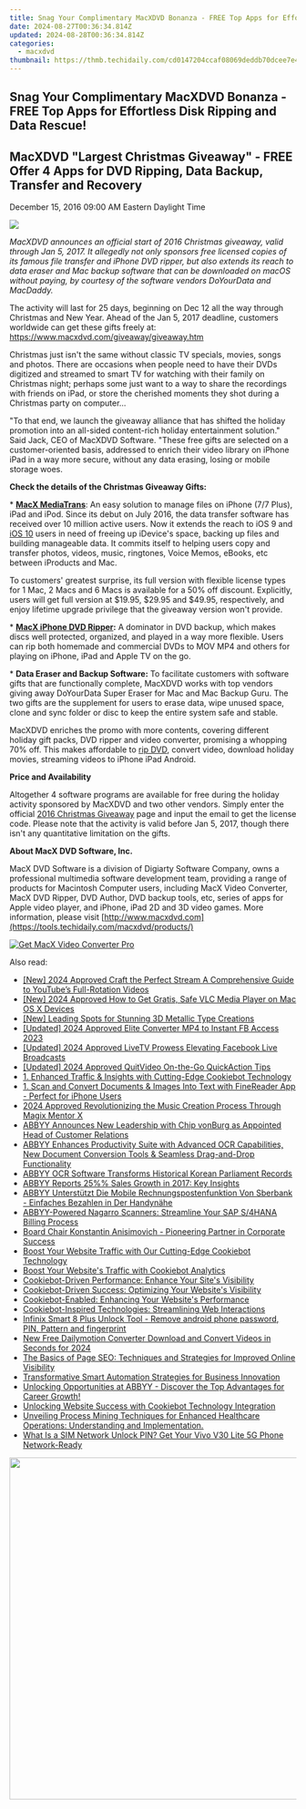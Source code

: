 ```yaml
---
title: Snag Your Complimentary MacXDVD Bonanza - FREE Top Apps for Effortless Disk Ripping and Data Rescue!
date: 2024-08-27T00:36:34.814Z
updated: 2024-08-28T00:36:34.814Z
categories:
  - macxdvd
thumbnail: https://thmb.techidaily.com/cd0147204ccaf08069deddb70dcee7e4ad07fbd615beb8c551d393f04156cd7b.jpg
---
```


## Snag Your Complimentary MacXDVD Bonanza - FREE Top Apps for Effortless Disk Ripping and Data Rescue!

## MacXDVD "Largest Christmas Giveaway" - FREE Offer 4 Apps for DVD Ripping, Data Backup, Transfer and Recovery 

December 15, 2016 09:00 AM Eastern Daylight Time

![](https://www.macxdvd.com/press-room/../press-room/image/christmas-promotion-12-09-1.jpg) 

_MacXDVD announces an official start of 2016 Christmas giveaway, valid through Jan 5, 2017\. It allegedly not only sponsors free licensed copies of its famous file transfer and iPhone DVD ripper, but also extends its reach to data eraser and Mac backup software that can be downloaded on macOS without paying, by courtesy of the software vendors DoYourData and MacDaddy._ 

The activity will last for 25 days, beginning on Dec 12 all the way through Christmas and New Year. Ahead of the Jan 5, 2017 deadline, customers worldwide can get these gifts freely at: <https://www.macxdvd.com/giveaway/giveaway.htm>

Christmas just isn't the same without classic TV specials, movies, songs and photos. There are occasions when people need to have their DVDs digitized and streamed to smart TV for watching with their family on Christmas night; perhaps some just want to a way to share the recordings with friends on iPad, or store the cherished moments they shot during a Christmas party on computer… 

 "To that end, we launch the giveaway alliance that has shifted the holiday promotion into an all-sided content-rich holiday entertainment solution." Said Jack, CEO of MacXDVD Software. "These free gifts are selected on a customer-oriented basis, addressed to enrich their video library on iPhone iPad in a way more secure, without any data erasing, losing or mobile storage woes.

**Check the details of the Christmas Giveaway Gifts:** 

 \* [**MacX MediaTrans**](https://tools.techidaily.com/macxdvd/products/): An easy solution to manage files on iPhone (7/7 Plus), iPad and iPod. Since its debut on July 2016, the data transfer software has received over 10 million active users. Now it extends the reach to iOS 9 and [iOS 10](https://tools.techidaily.com/macxdvd/products/) users in need of freeing up iDevice's space, backing up files and building manageable data. It commits itself to helping users copy and transfer photos, videos, music, ringtones, Voice Memos, eBooks, etc between iProducts and Mac.

To customers' greatest surprise, its full version with flexible license types for 1 Mac, 2 Macs and 6 Macs is available for a 50% off discount. Explicitly, users will get full version at $19.95, $29.95 and $49.95, respectively, and enjoy lifetime upgrade privilege that the giveaway version won't provide.

\* **[MacX iPhone DVD Ripper](https://tools.techidaily.com/macxdvd/products/):** A dominator in DVD backup, which makes discs well protected, organized, and played in a way more flexible. Users can rip both homemade and commercial DVDs to MOV MP4 and others for playing on iPhone, iPad and Apple TV on the go. 

\* **Data Eraser and Backup Software:** To facilitate customers with software gifts that are functionally complete, MacXDVD works with top vendors giving away DoYourData Super Eraser for Mac and Mac Backup Guru. The two gifts are the supplement for users to erase data, wipe unused space, clone and sync folder or disc to keep the entire system safe and stable. 

MacXDVD enriches the promo with more contents, covering different holiday gift packs, DVD ripper and video converter, promising a whopping 70% off. This makes affordable to [rip DVD](https://tools.techidaily.com/macxdvd/products/), convert video, download holiday movies, streaming videos to iPhone iPad Android. 

**Price and Availability**

Altogether 4 software programs are available for free during the holiday activity sponsored by MacXDVD and two other vendors. Simply enter the official [2016 Christmas Giveaway](https://tools.techidaily.com/macxdvd/products/) page and input the email to get the license code. Please note that the activity is valid before Jan 5, 2017, though there isn't any quantitative limitation on the gifts. 

**About MacX DVD Software, Inc.**

 MacX DVD Software is a division of Digiarty Software Company, owns a professional multimedia software development team, providing a range of products for Macintosh Computer users, including MacX Video Converter, MacX DVD Ripper, DVD Author, DVD backup tools, etc, series of apps for Apple video player, and iPhone, iPad 2D and 3D video games. More information, please visit [http://www.macxdvd.com](https://tools.techidaily.com/macxdvd/products/)

[![Get MacX Video Converter Pro](https://www.macxdvd.com/press-room/../adv/mvcp-banner-r.jpg)](https://tools.techidaily.com/macxdvd/products/)

<ins class="adsbygoogle"
     style="display:block"
     data-ad-format="autorelaxed"
     data-ad-client="ca-pub-7571918770474297"
     data-ad-slot="1223367746"></ins>



<ins class="adsbygoogle"
     style="display:block"
     data-ad-client="ca-pub-7571918770474297"
     data-ad-slot="8358498916"
     data-ad-format="auto"
     data-full-width-responsive="true"></ins>

<span class="atpl-alsoreadstyle">Also read:</span>
<div><ul>
<li><a href="https://facebook-record-videos.techidaily.com/new-2024-approved-craft-the-perfect-stream-a-comprehensive-guide-to-youtubes-full-rotation-videos/"><u>[New] 2024 Approved  Craft the Perfect Stream  A Comprehensive Guide to YouTube’s Full-Rotation Videos</u></a></li>
<li><a href="https://article-helps.techidaily.com/new-2024-approved-how-to-get-gratis-safe-vlc-media-player-on-mac-os-x-devices/"><u>[New] 2024 Approved  How to Get Gratis, Safe VLC Media Player on Mac OS X Devices</u></a></li>
<li><a href="https://extra-support.techidaily.com/new-leading-spots-for-stunning-3d-metallic-type-creations/"><u>[New] Leading Spots for Stunning 3D Metallic Type Creations</u></a></li>
<li><a href="https://facebook-video-recording.techidaily.com/updated-2024-approved-elite-converter-mp4-to-instant-fb-access-2023/"><u>[Updated] 2024 Approved  Elite Converter  MP4 to Instant FB Access 2023</u></a></li>
<li><a href="https://facebook-video-content.techidaily.com/updated-2024-approved-livetv-prowess-elevating-facebook-live-broadcasts/"><u>[Updated] 2024 Approved  LiveTV Prowess  Elevating Facebook Live Broadcasts</u></a></li>
<li><a href="https://screen-video-capture.techidaily.com/updated-2024-approved-quitvideo-on-the-go-quickaction-tips/"><u>[Updated] 2024 Approved  QuitVideo On-the-Go  QuickAction Tips</u></a></li>
<li><a href="https://some-guidance.techidaily.com/1-enhanced-traffic-and-insights-with-cutting-edge-cookiebot-technology/"><u>1. Enhanced Traffic & Insights with Cutting-Edge Cookiebot Technology</u></a></li>
<li><a href="https://some-guidance.techidaily.com/1-scan-and-convert-documents-and-images-into-text-with-finereader-app-perfect-for-iphone-users/"><u>1. Scan and Convert Documents & Images Into Text with FineReader App - Perfect for iPhone Users</u></a></li>
<li><a href="https://fox-http.techidaily.com/2024-approved-revolutionizing-the-music-creation-process-through-magix-mentor-x/"><u>2024 Approved  Revolutionizing the Music Creation Process Through Magix Mentor X</u></a></li>
<li><a href="https://some-guidance.techidaily.com/abbyy-announces-new-leadership-with-chip-vonburg-as-appointed-head-of-customer-relations/"><u>ABBYY Announces New Leadership with Chip vonBurg as Appointed Head of Customer Relations</u></a></li>
<li><a href="https://some-guidance.techidaily.com/abbyy-enhances-productivity-suite-with-advanced-ocr-capabilities-new-document-conversion-tools-and-seamless-drag-and-drop-functionality/"><u>ABBYY Enhances Productivity Suite with Advanced OCR Capabilities, New Document Conversion Tools & Seamless Drag-and-Drop Functionality</u></a></li>
<li><a href="https://some-guidance.techidaily.com/abbyy-ocr-software-transforms-historical-korean-parliament-records/"><u>ABBYY OCR Software Transforms Historical Korean Parliament Records</u></a></li>
<li><a href="https://some-guidance.techidaily.com/abbyy-reports-25-sales-growth-in-2017-key-insights/"><u>ABBYY Reports 25%% Sales Growth in 2017: Key Insights</u></a></li>
<li><a href="https://some-guidance.techidaily.com/abbyy-unterstutzt-die-mobile-rechnungspostenfunktion-von-sberbank-einfaches-bezahlen-in-der-handynahe/"><u>ABBYY Unterstützt Die Mobile Rechnungspostenfunktion Von Sberbank - Einfaches Bezahlen in Der Handynähe</u></a></li>
<li><a href="https://some-guidance.techidaily.com/abbyy-powered-nagarro-scanners-streamline-your-sap-s4hana-billing-process/"><u>ABBYY-Powered Nagarro Scanners: Streamline Your SAP S/4HANA Billing Process</u></a></li>
<li><a href="https://some-guidance.techidaily.com/board-chair-konstantin-anisimovich-pioneering-partner-in-corporate-success/"><u>Board Chair Konstantin Anisimovich - Pioneering Partner in Corporate Success</u></a></li>
<li><a href="https://some-guidance.techidaily.com/boost-your-website-traffic-with-our-cutting-edge-cookiebot-technology/"><u>Boost Your Website Traffic with Our Cutting-Edge Cookiebot Technology</u></a></li>
<li><a href="https://some-guidance.techidaily.com/boost-your-websites-traffic-with-cookiebot-analytics/"><u>Boost Your Website's Traffic with Cookiebot Analytics</u></a></li>
<li><a href="https://some-guidance.techidaily.com/cookiebot-driven-performance-enhance-your-sites-visibility/"><u>Cookiebot-Driven Performance: Enhance Your Site's Visibility</u></a></li>
<li><a href="https://some-guidance.techidaily.com/cookiebot-driven-success-optimizing-your-websites-visibility/"><u>Cookiebot-Driven Success: Optimizing Your Website's Visibility</u></a></li>
<li><a href="https://some-guidance.techidaily.com/cookiebot-enabled-enhancing-your-websites-performance/"><u>Cookiebot-Enabled: Enhancing Your Website's Performance</u></a></li>
<li><a href="https://some-guidance.techidaily.com/cookiebot-inspired-technologies-streamlining-web-interactions/"><u>Cookiebot-Inspired Technologies: Streamlining Web Interactions</u></a></li>
<li><a href="https://review-topics.techidaily.com/infinix-smart-8-plus-unlock-tool-remove-android-phone-password-pin-pattern-and-fingerprint-by-drfone-android-unlock-android-unlock/"><u>Infinix Smart 8 Plus Unlock Tool - Remove android phone password, PIN, Pattern and fingerprint</u></a></li>
<li><a href="https://smart-video-creator.techidaily.com/new-free-dailymotion-converter-download-and-convert-videos-in-seconds-for-2024/"><u>New Free Dailymotion Converter Download and Convert Videos in Seconds for 2024</u></a></li>
<li><a href="https://some-guidance.techidaily.com/the-basics-of-page-seo-techniques-and-strategies-for-improved-online-visibility/"><u>The Basics of Page SEO: Techniques and Strategies for Improved Online Visibility</u></a></li>
<li><a href="https://some-guidance.techidaily.com/transformative-smart-automation-strategies-for-business-innovation/"><u>Transformative Smart Automation Strategies for Business Innovation</u></a></li>
<li><a href="https://some-guidance.techidaily.com/unlocking-opportunities-at-abbyy-discover-the-top-advantages-for-career-growth/"><u>Unlocking Opportunities at ABBYY - Discover the Top Advantages for Career Growth!</u></a></li>
<li><a href="https://some-guidance.techidaily.com/unlocking-website-success-with-cookiebot-technology-integration/"><u>Unlocking Website Success with Cookiebot Technology Integration</u></a></li>
<li><a href="https://some-guidance.techidaily.com/unveiling-process-mining-techniques-for-enhanced-healthcare-operations-understanding-and-implementation/"><u>Unveiling Process Mining Techniques for Enhanced Healthcare Operations: Understanding and Implementation.</u></a></li>
<li><a href="https://sim-unlock.techidaily.com/what-is-a-sim-network-unlock-pin-get-your-vivo-v30-lite-5g-phone-network-ready-by-drfone-android/"><u>What Is a SIM Network Unlock PIN? Get Your Vivo V30 Lite 5G Phone Network-Ready</u></a></li>
</ul></div>

<!-- affiliate ads begin -->
<a href="https://turtlebeachus.sjv.io/c/5597632/1988416/23719" target="_top" id="1988416"><img src="//a.impactradius-go.com/display-ad/23719-1988416" border="0" alt="" width="600" height="600"/></a><img height="0" width="0" src="https://imp.pxf.io/i/5597632/1988416/23719" style="position:absolute;visibility:hidden;" border="0" />
<!-- affiliate ads end -->